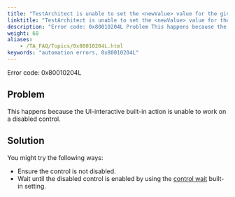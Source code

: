 ```yaml
--- 
title: "TestArchitect is unable to set the <newValue> value for the given control. Please check if the <controlName> control, which resides in the <windowName> window, is disabled."
linktitle: "TestArchitect is unable to set the <newValue> value for the given control. Please check if the <controlName> control, which resides in the <windowName> window, is disabled."
description: "Error code: 0x80010204L Problem This happens because the UI-interactive built-in action is unable to work on a disabled control. Solution You might try the following ways: Ensure the control is not ..."
weight: 68
aliases: 
    - /TA_FAQ/Topics/0x80010204L.html
keywords: "automation errors, 0x80010204L"
---
```


Error code: 0x80010204L

## Problem

This happens because the UI-interactive built-in action is unable to work on a disabled control.

## Solution

You might try the following ways:

-   Ensure the control is not disabled.
-   Wait until the disabled control is enabled by using the [control wait](/automation-guide/action-based-testing-language/built-in-settings/timing-settings/control-condition) built-in setting.



